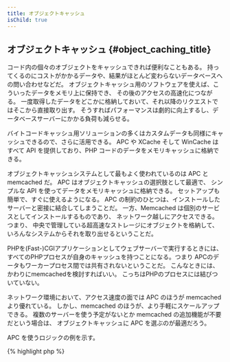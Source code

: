 ```yaml
---
title: オブジェクトキャッシュ
isChild: true
---
```


## オブジェクトキャッシュ {#object_caching_title}

コード内の個々のオブジェクトをキャッシュできれば便利なこともある。
持ってくるのにコストがかかるデータや、結果がほとんど変わらないデータベースへの問い合わせなどだ。
オブジェクトキャッシュ用のソフトウェアを使えば、こういったデータをメモリ上に保持でき、
その後のアクセスの高速化につながる。
一度取得したデータをどこかに格納しておいて、それ以降のリクエストではそこから直接取り出す。
そうすればパフォーマンスは劇的に向上するし、データベースサーバーにかかる負荷も減らせる。

バイトコードキャッシュ用ソリューションの多くはカスタムデータも同様にキャッシュできるので、さらに活用できる。
APC や XCache そして WinCache はすべて API を提供しており、PHP コードのデータをメモリキャッシュに格納できる。

オブジェクトキャッシュシステムとして最もよく使われているのは APC と memcached だ。
APC はオブジェクトキャッシュの選択肢として最適で、
シンプルな API を使ってデータをメモリキャッシュに格納できる。
セットアップも簡単で、すぐに使えるようになる。
APC の制約のひとつは、インストールしたサーバーと密接に結合してしまうことだ。
一方、Memcached は個別のサービスとしてインストールするものであり、
ネットワーク越しにアクセスできる。つまり、
中央で管理している超高速なストレージにオブジェクトを格納して、
いろんなシステムからそれを取り出せるということだ。

PHPを(Fast-)CGIアプリケーションとしてウェブサーバーで実行するときには、
すべてのPHPプロセスが自身のキャッシュを持つことになる。つまり
APCのデータもワーカープロセス間では共有されないということだ。
こんなときには、かわりにmemcachedを検討すればいい。
こっちはPHPのプロセスには結びついていない。

ネットワーク環境において、アクセス速度の面では APC のほうが memcached より優れている。
しかし、memcached のほうが、より手軽にスケールアップできる。
複数のサーバーを使う予定がないとか memcached の追加機能が不要だという場合は、
オブジェクトキャッシュに APC を選ぶのが最適だろう。

APC を使うロジックの例を示す。

{% highlight php %}
<?php
// 'expensive_data' がキャッシュに保存されているかどうかを調べる
if (apc_fetch('expensive_data') === false) {
    // データがキャッシュにないときは、コストのかかる操作をして取得する。
    // そして、その結果を保存してあとで使えるようにする。
    apc_add('expensive_data', get_expensive_data());
}

print_r(apc_fetch('expensive_data'));
{% endhighlight %}

オブジェクトキャッシュシステムについて詳しく知りたい場合は、これらが参考になる。

* [APC 関数](http://php.net/manual/ja/ref.apc.php)
* [Memcached](http://memcached.org/)
* [Redis](http://redis.io/)
* [XCache API](http://xcache.lighttpd.net/wiki/XcacheApi)
* [WinCache 関数](http://www.php.net/manual/ja/ref.wincache.php)
